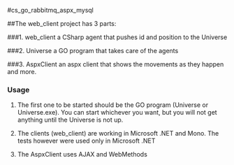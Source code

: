 #cs_go_rabbitmq_aspx_mysql

##The web_client project has 3 parts:

###1. web_client 
a CSharp agent that pushes id and position to the Universe

###2. Universe
a GO program that takes care of the agents

###3. AspxClient 
an aspx client that shows the movements as they happen and more.

### Usage
1. The first one to be started should be the GO program (Universe or Universe.exe). 
You can start whichever you want, but you will not get anything until the Universe 
is not up.

2. The clients (web_client) are working in Microsoft .NET and Mono. The tests however were used only in Microsoft .NET

3. The AspxClient uses AJAX and WebMethods



